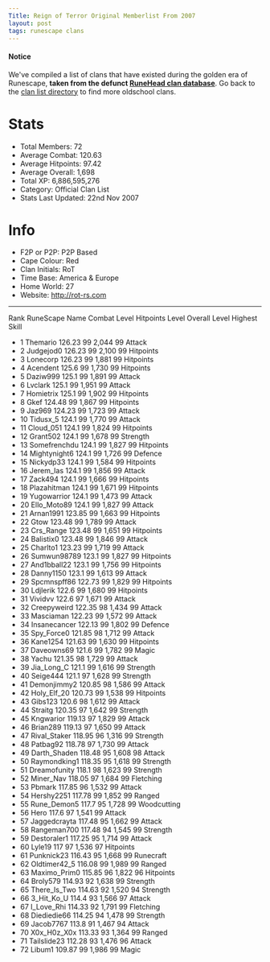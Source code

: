 ```yaml
---
Title: Reign of Terror Original Memberlist From 2007
layout: post
tags: runescape clans
---
```


#### Notice
We've compiled a list of clans that have existed during the golden era of Runescape, **taken from the defunct [RuneHead clan database](https://web.archive.org/web/20070108040636/http://runehead.com/)**. Go back to the [clan list directory](https://www.runescapehall.net/runescapeclans) to find more oldschool clans.

# Stats
- Total Members: 72
- Average Combat: 120.63
- Average Hitpoints: 97.42
- Average Overall: 1,698
- Total XP: 6,886,595,276
- Category: Official Clan List
- Stats Last Updated: 22nd Nov 2007

# Info
- F2P or P2P: P2P Based
- Cape Colour: Red
- Clan Initials: RoT
- Time Base: America & Europe
- Home World: 27
- Website: http://rot-rs.com

---

Rank 	RuneScape Name 	Combat Level 	Hitpoints Level 	Overall Level 	Highest Skill
- 1 	Themario 	126.23 	99 	2,044 	99 Attack	
- 2 	Judgejod0 	126.23 	99 	2,100 	99 Hitpoints	
- 3 	Lonecorp 	126.23 	99 	1,881 	99 Hitpoints	
- 4 	Acendent 	125.6 	99 	1,730 	99 Hitpoints	
- 5 	Daziw999 	125.1 	99 	1,891 	99 Attack	
- 6 	Lvclark 	125.1 	99 	1,951 	99 Attack	
- 7 	Homietrix 	125.1 	99 	1,902 	99 Hitpoints	
- 8 	Gkef 	124.48 	99 	1,867 	99 Hitpoints	
- 9 	Jaz969 	124.23 	99 	1,723 	99 Attack	
- 10 	Tidusx_5 	124.1 	99 	1,770 	99 Attack	
- 11 	Cloud_051 	124.1 	99 	1,824 	99 Hitpoints	
- 12 	Grant502 	124.1 	99 	1,678 	99 Strength	
- 13 	Somefrenchdu 	124.1 	99 	1,827 	99 Hitpoints	
- 14 	Mightynight6 	124.1 	99 	1,726 	99 Defence	
- 15 	Nickydp33 	124.1 	99 	1,584 	99 Hitpoints	
- 16 	Jerem_Ias 	124.1 	99 	1,856 	99 Attack	
- 17 	Zack494 	124.1 	99 	1,666 	99 Hitpoints	
- 18 	Plazahitman 	124.1 	99 	1,671 	99 Hitpoints	
- 19 	Yugowarrior 	124.1 	99 	1,473 	99 Attack	
- 20 	Ello_Moto89 	124.1 	99 	1,827 	99 Attack	
- 21 	Arnan1991 	123.85 	99 	1,663 	99 Hitpoints	
- 22 	Gtow 	123.48 	99 	1,789 	99 Attack	
- 23 	Crs_Range 	123.48 	99 	1,651 	99 Hitpoints	
- 24 	Balistix0 	123.48 	99 	1,846 	99 Attack	
- 25 	Charlto1 	123.23 	99 	1,719 	99 Attack	
- 26 	Sumwun98789 	123.1 	99 	1,827 	99 Hitpoints	
- 27 	And1bball22 	123.1 	99 	1,756 	99 Hitpoints	
- 28 	Danny1150 	123.1 	99 	1,613 	99 Attack	
- 29 	Spcmnspff86 	122.73 	99 	1,829 	99 Hitpoints	
- 30 	Ldjlerik 	122.6 	99 	1,680 	99 Hitpoints	
- 31 	Vividvv 	122.6 	97 	1,671 	99 Attack	
- 32 	Creepyweird 	122.35 	98 	1,434 	99 Attack	
- 33 	Masciaman 	122.23 	99 	1,572 	99 Attack	
- 34 	Insanecancer 	122.13 	99 	1,802 	99 Defence	
- 35 	Spy_Force0 	121.85 	98 	1,712 	99 Attack	
- 36 	Kane1254 	121.63 	99 	1,630 	99 Hitpoints	
- 37 	Daveowns69 	121.6 	99 	1,782 	99 Magic	
- 38 	Yachu 	121.35 	98 	1,729 	99 Attack	
- 39 	Jia_Long_C 	121.1 	99 	1,616 	99 Strength	
- 40 	Seige444 	121.1 	97 	1,628 	99 Strength	
- 41 	Demonjimmy2 	120.85 	98 	1,586 	99 Attack	
- 42 	Holy_Elf_20 	120.73 	99 	1,538 	99 Hitpoints	
- 43 	Gibs123 	120.6 	98 	1,612 	99 Attack	
- 44 	Straitg 	120.35 	97 	1,642 	99 Strength	
- 45 	Kngwarior 	119.13 	97 	1,829 	99 Attack	
- 46 	Brian289 	119.13 	97 	1,650 	99 Attack	
- 47 	Rival_Staker 	118.95 	96 	1,316 	99 Strength	
- 48 	Patbag92 	118.78 	97 	1,730 	99 Attack	
- 49 	Darth_Shaden 	118.48 	95 	1,608 	98 Attack	
- 50 	Raymondking1 	118.35 	95 	1,618 	99 Strength	
- 51 	Dreamofunity 	118.1 	98 	1,623 	99 Strength	
- 52 	Miner_Nav 	118.05 	97 	1,684 	99 Fletching	
- 53 	Pbmark 	117.85 	96 	1,532 	99 Attack	
- 54 	Hershy2251 	117.78 	99 	1,852 	99 Ranged	
- 55 	Rune_Demon5 	117.7 	95 	1,728 	99 Woodcutting	
- 56 	Hero 	117.6 	97 	1,541 	99 Attack	
- 57 	Jaggedcrayta 	117.48 	95 	1,662 	99 Attack	
- 58 	Rangeman700 	117.48 	94 	1,545 	99 Strength	
- 59 	Destoraler1 	117.25 	95 	1,714 	99 Attack	
- 60 	Lyle19 	117 	97 	1,536 	97 Hitpoints	
- 61 	Punknick23 	116.43 	95 	1,668 	99 Runecraft	
- 62 	Oldtimer42_5 	116.08 	99 	1,989 	99 Ranged	
- 63 	Maximo_Prim0 	115.85 	96 	1,822 	96 Hitpoints	
- 64 	Broly579 	114.93 	92 	1,638 	99 Strength	
- 65 	There_Is_Two 	114.63 	92 	1,520 	94 Strength	
- 66 	3_Hit_Ko_U 	114.4 	93 	1,566 	97 Attack	
- 67 	I_Love_Rhi 	114.33 	92 	1,791 	99 Fletching	
- 68 	Diediedie66 	114.25 	94 	1,478 	99 Strength	
- 69 	Jacob7767 	113.8 	91 	1,467 	94 Attack	
- 70 	X0x_H0z_X0x 	113.33 	93 	1,364 	99 Ranged	
- 71 	Tailslide23 	112.28 	93 	1,476 	96 Attack	
- 72 	Libum1 	109.87 	99 	1,986 	99 Magic
